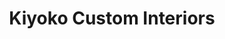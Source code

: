 ---
title: "Kiyoko Custom Interiors"
url: /downingtown/kiyoko-custom-interiors/
shop: Raumausstattung
---